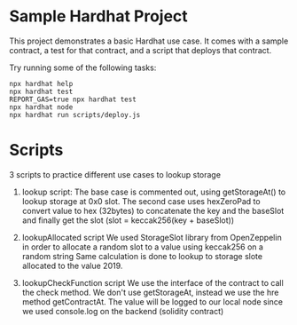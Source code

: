 # Sample Hardhat Project

This project demonstrates a basic Hardhat use case. It comes with a sample contract, a test for that contract, and a script that deploys that contract.

Try running some of the following tasks:

```shell
npx hardhat help
npx hardhat test
REPORT_GAS=true npx hardhat test
npx hardhat node
npx hardhat run scripts/deploy.js
```

# Scripts

3 scripts to practice different use cases to lookup storage

1. lookup script:
   The base case is commented out, using getStorageAt() to lookup storage at 0x0 slot.
   The second case uses hexZeroPad to convert value to hex (32bytes) to concatenate the key and the baseSlot and finally get the slot (slot = keccak256(key + baseSlot))

2. lookupAllocated script
   We used StorageSlot library from OpenZeppelin in order to allocate a random slot to a value using keccak256 on a random string
   Same calculation is done to lookup to storage slote allocated to the value 2019.

3. lookupCheckFunction script
   We use the interface of the contract to call the check method. We don't use getStorageAt, instead we use the hre method getContractAt.
   The value will be logged to our local node since we used console.log on the backend (solidity contract)
